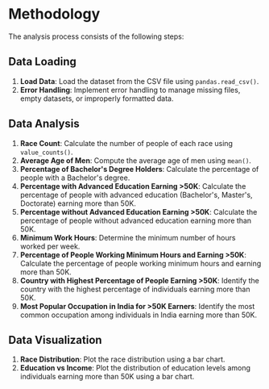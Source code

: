 # Methodology

The analysis process consists of the following steps:

## Data Loading
1. **Load Data**: Load the dataset from the CSV file using `pandas.read_csv()`.
2. **Error Handling**: Implement error handling to manage missing files, empty datasets, or improperly formatted data.

## Data Analysis
1. **Race Count**: Calculate the number of people of each race using `value_counts()`.
2. **Average Age of Men**: Compute the average age of men using `mean()`.
3. **Percentage of Bachelor's Degree Holders**: Calculate the percentage of people with a Bachelor's degree.
4. **Percentage with Advanced Education Earning >50K**: Calculate the percentage of people with advanced education (Bachelor's, Master's, Doctorate) earning more than 50K.
5. **Percentage without Advanced Education Earning >50K**: Calculate the percentage of people without advanced education earning more than 50K.
6. **Minimum Work Hours**: Determine the minimum number of hours worked per week.
7. **Percentage of People Working Minimum Hours and Earning >50K**: Calculate the percentage of people working minimum hours and earning more than 50K.
8. **Country with Highest Percentage of People Earning >50K**: Identify the country with the highest percentage of individuals earning more than 50K.
9. **Most Popular Occupation in India for >50K Earners**: Identify the most common occupation among individuals in India earning more than 50K.

## Data Visualization
1. **Race Distribution**: Plot the race distribution using a bar chart.
2. **Education vs Income**: Plot the distribution of education levels among individuals earning more than 50K using a bar chart.
